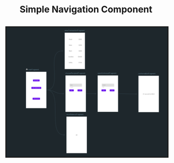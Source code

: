 
 

<center>
    <h1>Simple Navigation Component</h1>
</center>
<br  />
 <td><img src="https://github.com/arpit999/Images/blob/master/Simple%20Navigation%20Component%20.png" alt="Welcom Image" border=3 width=800></img></th>

